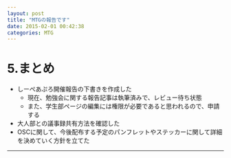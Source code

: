 ```yaml
---
layout: post
title: "MTGの報告です"
date: 2015-02-01 00:42:38
categories: MTG
---
```


# 5.まとめ
- しーぺあぷろ開催報告の下書きを作成した
  - 現在、勉強会に関する報告記事は執筆済みで、レビュー待ち状態
  - また、学生部ページの編集には権限が必要であると思われるので、申請する
- 大人部との議事録共有方法を確認した
- OSCに関して、今後配布する予定のパンフレットやステッカーに関して詳細を決めていく方針を立てた

---------------------------------------------------------------------
